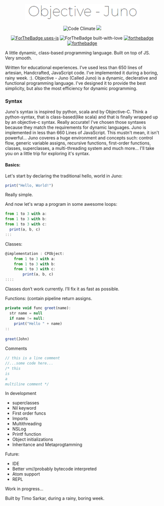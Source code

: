 

<div align="center">
  <img src="https://raw.githubusercontent.com/timo-cmd/Juno-lang/master/assets/objs.png" height=" "></img>
  
![Code Climate](https://codeclimate.com/github/surovv/kleisli/badges/gpa.svg)
![](https://img.shields.io/badge/build-passing-brightgreen)

[![ForTheBadge uses-js](http://ForTheBadge.com/images/badges/uses-js.svg)](http://ForTheBadge.com)
![ForTheBadge built-with-love](http://ForTheBadge.com/images/badges/built-with-love.svg)
[![forthebadge](https://forthebadge.com/images/badges/makes-people-smile.svg)](http://forthebadge.com)
[![forthebadge](https://forthebadge.com/images/badges/does-not-contain-treenuts.svg)](http://forthebadge.com)

  </div>
  
A little dynamic, class-based programming language. Built on top of JS. Very smooth.

Written for educational experiences. I’ve used less than 650 lines of artesian,
Handcrafted, JavaScript code. I’ve implemented it during a boring, rainy week. :). Objective - Juno (Called  Juno) is a dynamic, declerative and functional programming language. I've designed it to provide the best simplicity, but also the most efficiency for dynamic programming. 

### Syntax

Juno's syntax is inspired by python, scala and by Objective-C. Think a python-syntax, that is class-based(like scala) and that is finally wrapped up by an objective-c syntax. Really accurate! I've chosen those syntaxes because they match the requirements for dynamic languages. Juno is implemented in less than 660 Lines of JavaScript. This mustn't mean, it isn't powerful... Juno coveres a huge environment and concepts such: control flow, generic variable assigns, recursive functions, first-order functions, classes, superclasses, a multi-threading system and much more... I'll take you on a little trip for exploring it's syntax.

#### Basics:

Let's start by declaring the traditional hello, world in Juno:

```js
print("Hello, World!")
```

Really simple.

And now let's wrap a program in some awesome loops:

```js
from 1 to 3 with a:
from 1 to 3 with b:
from 1 to 3 with c:
  print(a, b, c)
:::
```
Classes:
```js
@implementation : CPObject:
    from 1 to 3 with a:
    from 1 to 3 with b:
    from 1 to 3 with c:
        print(a, b, c)
::::
```

Classes don’t work currently. I’ll fix it as fast as possible.

Functions: (contain pipeline return assigns.

```js
private void func greet(name):
  str name = null
  if name != null:
    print("Hello " + name)
::

greet(John)
```

Comments

```js
// this is a line comment
//...some code here...
/* this
is
a 
multiline comment */
```


In development

- superclasses
- Nil keyword
- First order funcs 
- Imports
- Multithreading
- NSLog
- Printf function
- Object initializations
- Inheritance and Metaprogtamming

Future:

- IDE
- Better vm//probably bytecode interpreted
- Atom support 
- REPL




Work in progress...

Built by Timo Sarkar, during a rainy, boring week.
